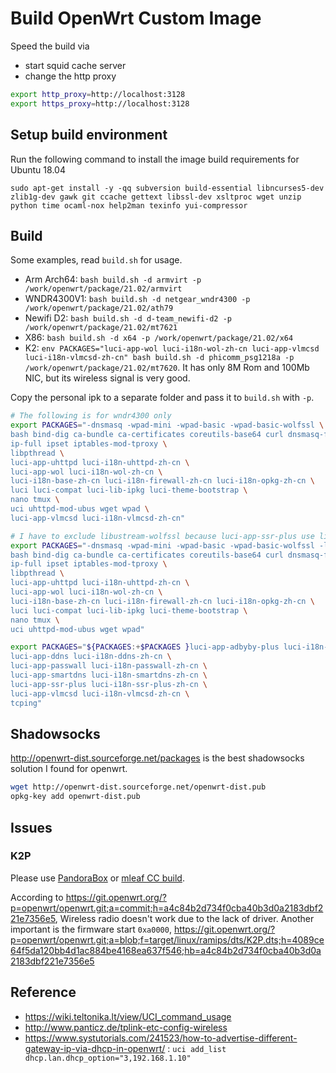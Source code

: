 # Build OpenWrt Custom Image

Speed the build via

- start squid cache server
- change the http proxy

```bash
export http_proxy=http://localhost:3128
export https_proxy=http://localhost:3128
```

## Setup build environment

Run the following command to install the image build requirements for Ubuntu 18.04

`sudo apt-get install -y -qq subversion build-essential libncurses5-dev zlib1g-dev gawk git ccache gettext libssl-dev xsltproc wget unzip python time ocaml-nox help2man texinfo yui-compressor`

## Build

Some examples, read `build.sh` for usage.

- Arm Arch64: `bash build.sh -d armvirt -p /work/openwrt/package/21.02/armvirt`
- WNDR4300V1: `bash build.sh -d netgear_wndr4300 -p /work/openwrt/package/21.02/ath79`
- Newifi D2: `bash build.sh -d d-team_newifi-d2 -p /work/openwrt/package/21.02/mt7621`
- X86: `bash build.sh -d x64 -p /work/openwrt/package/21.02/x64`
- K2: `env PACKAGES="luci-app-wol luci-i18n-wol-zh-cn luci-app-vlmcsd luci-i18n-vlmcsd-zh-cn" bash build.sh -d phicomm_psg1218a -p /work/openwrt/package/21.02/mt7620`. It has only 8M Rom and 100Mb NIC, but its wireless signal is very good.

Copy the personal ipk to a separate folder and pass it to `build.sh` with `-p`.

```bash
# The following is for wndr4300 only
export PACKAGES="-dnsmasq -wpad-mini -wpad-basic -wpad-basic-wolfssl \
bash bind-dig ca-bundle ca-certificates coreutils-base64 curl dnsmasq-full dropbearconvert file \
ip-full ipset iptables-mod-tproxy \
libpthread \
luci-app-uhttpd luci-i18n-uhttpd-zh-cn \
luci-app-wol luci-i18n-wol-zh-cn \
luci-i18n-base-zh-cn luci-i18n-firewall-zh-cn luci-i18n-opkg-zh-cn \
luci luci-compat luci-lib-ipkg luci-theme-bootstrap \
nano tmux \
uci uhttpd-mod-ubus wget wpad \
luci-app-vlmcsd luci-i18n-vlmcsd-zh-cn"

# I have to exclude libustream-wolfssl because luci-app-ssr-plus use libustream-openssl
export PACKAGES="-dnsmasq -wpad-mini -wpad-basic -wpad-basic-wolfssl -libustream-wolfssl \
bash bind-dig ca-bundle ca-certificates coreutils-base64 curl dnsmasq-full dropbearconvert file \
ip-full ipset iptables-mod-tproxy \
libpthread \
luci-app-uhttpd luci-i18n-uhttpd-zh-cn \
luci-app-wol luci-i18n-wol-zh-cn \
luci-i18n-base-zh-cn luci-i18n-firewall-zh-cn luci-i18n-opkg-zh-cn \
luci luci-compat luci-lib-ipkg luci-theme-bootstrap \
nano tmux \
uci uhttpd-mod-ubus wget wpad"

export PACKAGES="${PACKAGES:+$PACKAGES }luci-app-adbyby-plus luci-i18n-adbyby-plus-zh-cn \
luci-app-ddns luci-i18n-ddns-zh-cn \
luci-app-passwall luci-i18n-passwall-zh-cn \
luci-app-smartdns luci-i18n-smartdns-zh-cn \
luci-app-ssr-plus luci-i18n-ssr-plus-zh-cn \
luci-app-vlmcsd luci-i18n-vlmcsd-zh-cn \
tcping"
```

## Shadowsocks

<http://openwrt-dist.sourceforge.net/packages> is the best shadowsocks solution I found for openwrt.

```bash
wget http://openwrt-dist.sourceforge.net/openwrt-dist.pub
opkg-key add openwrt-dist.pub
```

## Issues

### K2P

Please use [PandoraBox](https://downloads.pangubox.com/pandorabox/19.01/targets/ralink/mt7621/PandoraBox-ralink-mt7621-k2p-2019-01-01-git-3e8866933-squashfs-sysupgrade.bin) or [mleaf CC build](http://www.mleaf.org/downloads/K2P-Chaos_Calmer/v1.7.2/cc-k2p-v1.7.2-16m.bin).

According to <https://git.openwrt.org/?p=openwrt/openwrt.git;a=commit;h=a4c84b2d734f0cba40b3d0a2183dbf221e7356e5>, Wireless radio doesn't work due to the lack of driver.
Another important is the firmware start `0xa0000`, <https://git.openwrt.org/?p=openwrt/openwrt.git;a=blob;f=target/linux/ramips/dts/K2P.dts;h=4089ce64f5da120bb4d1ac884be4168ea637f546;hb=a4c84b2d734f0cba40b3d0a2183dbf221e7356e5>

## Reference

- <https://wiki.teltonika.lt/view/UCI_command_usage>
- <http://www.panticz.de/tplink-etc-config-wireless>
- <https://www.systutorials.com/241523/how-to-advertise-different-gateway-ip-via-dhcp-in-openwrt/> : `uci add_list dhcp.lan.dhcp_option="3,192.168.1.10"`
